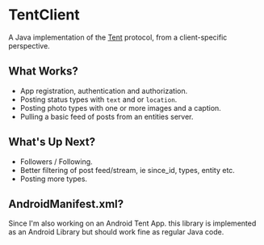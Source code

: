 # TentClient
A Java implementation of the [Tent](http://tent.io/) protocol, from a 
client-specific perspective. 

## What Works?
* App registration, authentication and authorization.
* Posting status types with `text` and or `location`.
* Posting photo types with one or more images and a caption.
* Pulling a basic feed of posts from an entities server.

## What's Up Next?
* Followers / Following.
* Better filtering of post feed/stream, ie since_id, types, entity etc.
* Posting more types.

## AndroidManifest.xml?
Since I'm also working on an Android Tent App. this library is implemented as an
Android Library but should work fine as regular Java code. 